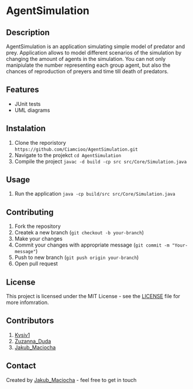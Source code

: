 # AgentSimulation
## Description
AgentSimulation is an application simulating simple model of predator and prey. Application allows to model different scenarios of the simulation by changing the amount of agents in the simulation. You can not only manipiulate the number representing each group agent, but also the chances of reproduction of preyers and time till death of predators.  

## Features
- JUnit tests 
- UML diagrams

## Instalation
1. Clone the reporistory ``https://github.com/Ciamcioo/AgentSimulation.git``
2. Navigate to the projekct ``cd AgentSimulation``
3. Compile the project ``javac -d build -cp src src/Core/Simulation.java``

## Usage
1. Run the application ``java -cp build/src src/Core/Simulation.java``

## Contributing
1. Fork the repository
2. Createk a new branch (`git checkout -b your-branch`)
3. Make your changes
4. Commit your changes with appropriate message (`git commit -m "Your-message"`)
5. Push to new branch (`git push origin your-branch`)
6. Open pull request

## License
This project is licensed under the MIT License - see the [LICENSE](LICENSE) file for more infomration.

## Contributors
1. [Kvsiv1](https://github.com/kvsiv1)
2. [Zuzanna_Duda](https://github.com/zuzdud)
3. [Jakub_Maciocha](https://github.com/Ciamcioo)

## Contact
Created by [Jakub_Maciocha](https://github.com/Ciamcioo) - feel free to get in touch

